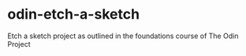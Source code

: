 # odin-etch-a-sketch
Etch a sketch project as outlined in the foundations course of The Odin Project
